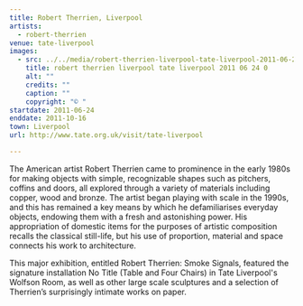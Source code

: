 ```yaml
---
title: Robert Therrien, Liverpool
artists:
  - robert-therrien
venue: tate-liverpool
images:
  - src: ../../media/robert-therrien-liverpool-tate-liverpool-2011-06-24-0.webp
    title: robert therrien liverpool tate liverpool 2011 06 24 0
    alt: ""
    credits: ""
    caption: ""
    copyright: "© "
startdate: 2011-06-24
enddate: 2011-10-16
town: Liverpool
url: http://www.tate.org.uk/visit/tate-liverpool

---
```


The American artist Robert Therrien came to prominence in the early 1980s for making objects with simple, recognizable shapes such as pitchers, coffins and doors, all explored through a variety of materials including copper, wood and bronze. The artist began playing with scale in the 1990s, and this has remained a key means by which he defamiliarises everyday objects, endowing them with a fresh and astonishing power. His appropriation of domestic items for the purposes of artistic composition recalls the classical still-life, but his use of proportion, material and space connects his work to architecture.

This major exhibition, entitled Robert Therrien: Smoke Signals, featured the signature installation No Title (Table and Four Chairs) in Tate Liverpool's Wolfson Room, as well as other large scale sculptures and a selection of Therrien’s surprisingly intimate works on paper.